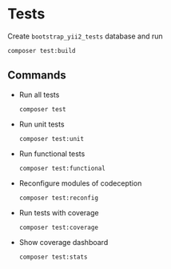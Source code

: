 # Tests

Create `bootstrap_yii2_tests` database and run
```
composer test:build
```

## Commands

- Run all tests
  ```
  composer test
  ```

- Run unit tests
  ```
  composer test:unit
  ```

- Run functional tests
  ```
  composer test:functional
  ```

- Reconfigure modules of codeception
  ```
  composer test:reconfig
  ```

- Run tests with coverage
  ```
  composer test:coverage
  ```

- Show coverage dashboard
  ```
  composer test:stats
  ```
